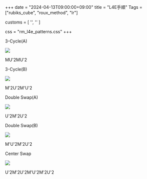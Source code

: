 +++
date = "2024-04-13T09:00:00+09:00"
title = "L4E手順"
Tags = ["rubiks_cube", "roux_method", "lr"]

customs = [
  '<link rel="stylesheet" href="https://cdnjs.cloudflare.com/ajax/libs/izimodal/1.4.2/css/iziModal.css" integrity="sha256-m/nnXscwkcMbAFsUOys9WKr+MzlZz3q7EcJpkOxItaU=" crossorigin="anonymous" />',
  '<script src="https://cdnjs.cloudflare.com/ajax/libs/izimodal/1.4.2/js/iziModal.js" integrity="sha256-rPSLT4QVhivrxPwK7xeqPLVWDDtc2YHkZHVxs1I6u9Y=" crossorigin="anonymous"></script>'
]

css = "rm_l4e_patterns.css"
+++

<div class="pattern">
  <p>3-Cycle(A)</p>
  <div class="type">
    <div class="lc"><img src="/rubiks_cube/img/rm_l4e/3cycle_01.png"></div>
    <div class="rc">
      <p class="steps" data-visibles="fu4,uf0,u0,f4,d5,b2,bd2,db0,bu4,ub5,fd2,df5">MU'2MU'2</p>
    </div> 
  </div>
</div>
<div class="pattern">
  <p>3-Cycle(B)</p>
  <div class="type">
    <div class="lc"><img src="/rubiks_cube/img/rm_l4e/3cycle_02.png"></div>
    <div class="rc">
      <p class="steps" data-visibles="fu0,f0,fd5,df2,d4,db4,bd0,b5,bu5,ub4,u2,uf2">M'2U'2M'U'2</p>
    </div> 
  </div>
</div>
<div class="pattern">
  <p>Double Swap(A)</p>
  <div class="type">
    <div class="lc"><img src="/rubiks_cube/img/rm_l4e/double_swap_01.png"></div>
    <div class="rc">
      <p class="steps" data-visibles="fu4,f2,fd4,df0,d0,db0,bd2,b4,bu2,ub5,u5,uf5">U'2M'2U'2</p>
    </div> 
  </div>
</div>
<div class="pattern">
  <p>Double Swap(B)</p>
  <div class="type">
    <div class="lc"><img src="/rubiks_cube/img/rm_l4e/double_swap_02.png"></div>
    <div class="rc">
      <p class="steps" data-visibles="uf0,fu2,ub0,bu4,df5,fd2,db5,bd4,u5,d0,f2,b4">M'U'2M'2U'2</p>
    </div> 
  </div>
</div>
<div class="pattern">
  <p>Center Swap</p>
  <div class="type">
    <div class="lc"><img src="/rubiks_cube/img/rm_l4e/center_swap.png"></div>
    <div class="rc">
      <p class="steps" data-visibles="uf5,fu2,fd2,df0,ub5,bu4,bd4,db0,f4,u0,b2,d5">U'2M'2U'2M'U'2M'2U'2</p>
    </div> 
  </div>
</div>

<script src="/rubiks_cube/js/m2.bundle.js"></script>
